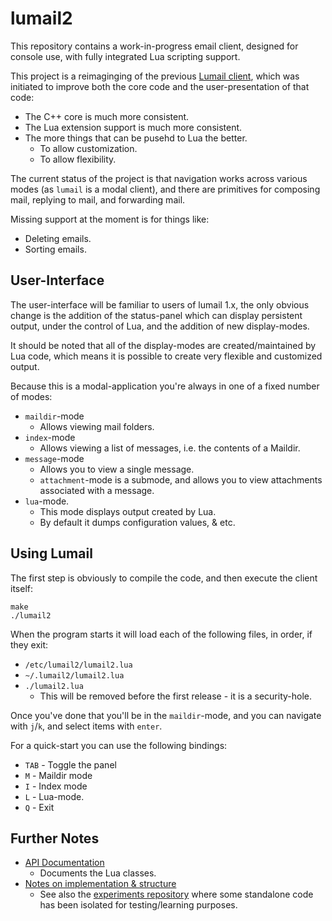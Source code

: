 
lumail2
=======

This repository contains a work-in-progress email client, designed for console use,
with fully integrated Lua scripting support.

This project is a reimaginging of the previous [Lumail client](https://github.com/lumail/lumail/),
which was initiated to improve both the core code and the user-presentation of that code:

* The C++ core is much more consistent.
* The Lua extension support is much more consistent.
* The more things that can be pusehd to Lua the better. 
    * To allow customization.
    * To allow flexibility.

The current status of the project is that navigation works across various modes (as `lumail` is
a modal client), and there are primitives for composing mail, replying to mail, and forwarding
mail.

Missing support at the moment is for things like:

* Deleting emails.
* Sorting emails.


User-Interface
--------------

The user-interface will be familiar to users of lumail 1.x, the only obvious
change is the addition of the status-panel which can display persistent output,
under the control of Lua, and the addition of new display-modes.

It should be noted that all of the display-modes are created/maintained by Lua code,
which means it is possible to create very flexible and customized output.

Because this is a modal-application you're always in one of a fixed number of modes:


* `maildir`-mode
    * Allows viewing mail folders.
* `index`-mode
    * Allows viewing a list of messages, i.e. the contents of a Maildir.
* `message`-mode
    * Allows you to view a single message.
    * `attachment`-mode is a submode, and allows you to view attachments associated with a message.
* `lua`-mode.
    * This mode displays output created by Lua.
    * By default it dumps configuration values, & etc.



Using Lumail
------------

The first step is obviously to compile the code, and then execute the
client itself:

    make
    ./lumail2

When the program starts it will load each of the following files, in order,
if they exit:

* `/etc/lumail2/lumail2.lua`
* `~/.lumail2/lumail2.lua`
* `./lumail2.lua`
     * This will be removed before the first release - it is a security-hole.

Once you've done that you'll be in the `maildir`-mode, and you can
navigate with `j`/`k`, and select items with `enter`.

For a quick-start you can use the following bindings:

* `TAB` - Toggle the panel
* `M` - Maildir mode
* `I` - Index mode
* `L` - Lua-mode.
* `Q` - Exit


Further Notes
-------------

* [API Documentation](API.md)
   * Documents the Lua classes.
* [Notes on implementation & structure](HACKING.md)
   * See also the [experiments repository](https://github.com/lumail/experiments) where some standalone code has been isolated for testing/learning purposes.
